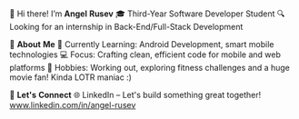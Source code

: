 👋 Hi there! I’m **Angel** **Rusev**
🎓 Third-Year Software Developer Student
🔍 Looking for an internship in Back-End/Full-Stack Development


🚀 **About** **Me**
🌱 Currently Learning: Android Development, smart mobile technologies
💻 Focus: Crafting clean, efficient code for mobile and web platforms
💪 Hobbies: Working out, exploring fitness challenges and a huge movie fan! Kinda LOTR maniac :)

💼 **Let's** **Connect**
🌐 LinkedIn – Let's build something great together! 
www.linkedin.com/in/angel-rusev


<!---
Guts1313/Guts1313 is a ✨ special ✨ repository because its `README.md` (this file) appears on your GitHub profile.
You can click the Preview link to take a look at your changes.
--->
